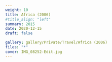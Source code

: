 ```yaml
---
weight: 10
title: Africa (2006)
#title_align: "left"
summary: 2015
date: 2020-12-15
draft: false

gallery: gallery/Private/Travel/Africa (2006)
files: "*"
cover: IMG_08252-Edit.jpg
---
```

